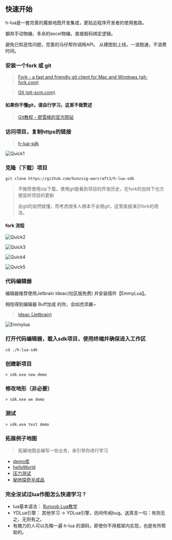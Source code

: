 ## 快速开始

h-lua是一套完善的魔兽地图开发集成，更贴近程序开发者的使用套路。

摒弃手动物编，多余的excel物编，直接敲码绑定逻辑。

避免已知恶性问题，完善的马仔帮你调用API。 从建图到上线，一波跑通，不浪费时间。

### 安装一个fork 或 git

> <a target="_blank" href="https://www.git-fork.com">Fork - a fast and friendly git client for Mac and Windows (git-fork.com)</a>

> <a target="_blank" href="https://git-scm.com">Git (git-scm.com)</a>

#### 如果你不懂git，请自行学习，这里不做赘述

> <a target="_blank" href="https://www.liaoxuefeng.com/wiki/896043488029600/898732792973664">Git教程 - 廖雪峰的官方网站</a>

### 访问项目，复制https的链接

> <a target="_blank" href="https://github.com/hunzsig-warcraft3/h-lua-sdk">h-lua-sdk</a>

![Quick1](https://github.com/hunzsig-warcraft3/h-lua-sdk/raw/gh-pages/img/quick1.png)

### 克隆（下载）项目

```
git clone https://github.com/hunzsig-warcraft3/h-lua-sdk
```

> 不推荐使用zip下载，使用git能看到项目的开发历史，在fork的加持下也方便监听项目的更新
>
> 会git的自然就懂，而考虑很多人根本不会用git，这里直接演示fork的用法。

#### fork 流程

![Quick2](https://github.com/hunzsig-warcraft3/h-lua-sdk/raw/gh-pages/img/quick2.png)

![Quick3](https://github.com/hunzsig-warcraft3/h-lua-sdk/raw/gh-pages/img/quick3.png)

![Quick4](https://github.com/hunzsig-warcraft3/h-lua-sdk/raw/gh-pages/img/quick4.png)

![Quick5](https://github.com/hunzsig-warcraft3/h-lua-sdk/raw/gh-pages/img/quick5.png)

### 代码编辑器

编辑器推荐使用Jetbrain Ideac(社区版免费) 并安装插件【EmmyLua】。

相信得到编辑器 Buff加成 的你，会如虎添翼~

> <a target="_blank" href="https://www.jetbrains.com/idea/download/#section=windows">Ideac (Jetbrain)</a>

![Emmylua](https://github.com/hunzsig-warcraft3/h-lua-sdk/raw/gh-pages/img/emmylua.png)

### 打开代码编辑器，载入sdk项目，使用终端并确保进入工作区

```
cd ./h-lua-sdk
```

### 创建新项目

```
> sdk.exe new demo
```

### 修改地形（非必要）

```
> sdk.exe we demo
```

### 测试

```
> sdk.exe test demo
```

### 拓展例子地图

> 拓展地图会编写一些业务，来引导你进行学习

* <a target="_blank" href="https://github.com/hunzsig-warcraft3/h-lua-sdk-demo">demo库</a>
* <a target="_blank" href="https://github.com/hunzsig-warcraft3/h-lua-sdk-demo/tree/main/%E5%9C%B0%E5%9B%BE%E9%A1%B9%E7%9B%AE/h-lua-sdk-helloworld">helloWorld</a>
* <a target="_blank" href="https://github.com/hunzsig-warcraft3/h-lua-sdk-demo/tree/main/%E5%9C%B0%E5%9B%BE%E9%A1%B9%E7%9B%AE/h-lua-sdk-crash">压力测试</a>
* <a target="_blank" href="https://github.com/hunzsig-warcraft3/h-lua-sdk-demo/tree/main/%E5%9C%B0%E5%9B%BE%E9%A1%B9%E7%9B%AE/h-lua-sdk-mysterious-land">秘地探奇半成品</a>

### 完全沒试过lua作图怎么快速学习？

* lua基本语法： <a target="_blank" href="https://www.runoob.com/lua/lua-tutorial.html">Runoob Lua教学</a>
* YDLua引擎： 其他学习 -> YDLua引擎，坊间传闻bug。送真言一句：有则无之，无则有之。
* 有魄力的人可以先略一遍 h-lua 的源码，即使你不用框架内实现，也是有所帮助的。
